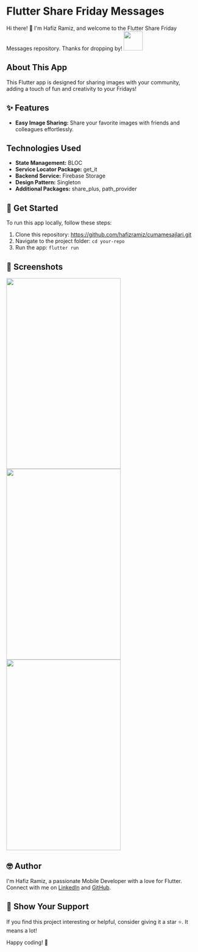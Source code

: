 # Flutter Share Friday Messages

Hi there! 👋 I'm Hafiz Ramiz, and welcome to the Flutter Share Friday Messages repository. Thanks for dropping by! <img src="https://user-images.githubusercontent.com/102408138/181803992-c16d979a-e758-425b-8561-45bdf4fd04ec.gif" width="50" height="50" />

## About This App

This Flutter app is designed for sharing images with your community, adding a touch of fun and creativity to your Fridays!

## ✨ Features

- **Easy Image Sharing:** Share your favorite images with friends and colleagues effortlessly.

## Technologies Used

- **State Management:** BLOC
- **Service Locator Package:** get_it
- **Backend Service:** Firebase Storage
- **Design Pattern:** Singleton
- **Additional Packages:** share_plus, path_provider

## 🚀 Get Started

To run this app locally, follow these steps:

1. Clone this repository: https://github.com/hafizramiz/cumamesajlari.git
2. Navigate to the project folder:  `cd your-repo`
3. Run the app: `flutter run`

## 📸 Screenshots
<img src="https://github.com/hafizramiz/cumamesajlari/assets/102408138/9acbbd93-5a24-4640-b09b-d2505cbf2f44" width="300" height="500" />
<img src="https://github.com/hafizramiz/cumamesajlari/assets/102408138/93de59a5-6f6c-4d10-8ffc-a9b789f7ab26" width="300" height="500" />
<img src="https://github.com/hafizramiz/cumamesajlari/assets/102408138/1482f059-ed8c-4f76-bb1a-934fabee9728" width="300" height="500" />

## 🤓 Author

I'm Hafiz Ramiz, a passionate Mobile Developer with a love for Flutter. 
Connect with me on [LinkedIn](https://www.linkedin.com/in/hafizramiz/) and [GitHub](https://github.com/hafizramiz).

## 🌟 Show Your Support

If you find this project interesting or helpful, consider giving it a star ⭐️. It means a lot!

Happy coding! 🚀
